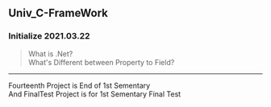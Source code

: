 ## Univ_C-FrameWork
### Initialize 2021.03.22 <br>
> What is .Net? <br>
> What's Different between Property to Field?

---

Fourteenth Project is End of 1st Sementary <br>
And FinalTest Project is for 1st Sementary Final Test
